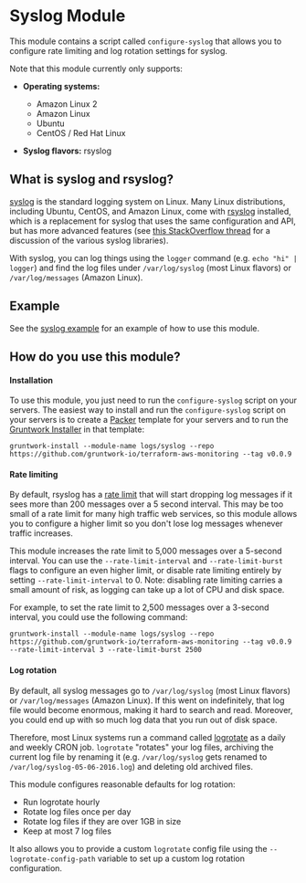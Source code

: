 # Syslog Module

This module contains a script called `configure-syslog` that allows you to configure rate limiting and log rotation
settings for syslog.

Note that this module currently only supports:

* **Operating systems:**
  * Amazon Linux 2
  * Amazon Linux
  * Ubuntu
  * CentOS / Red Hat Linux

* **Syslog flavors:** rsyslog

## What is syslog and rsyslog?

[syslog](https://en.wikipedia.org/wiki/Syslog) is the standard logging system on Linux. Many Linux distributions,
including Ubuntu, CentOS, and Amazon Linux, come with [rsyslog](http://www.rsyslog.com/) installed, which is a 
replacement for syslog that uses the same configuration and API, but has more advanced features (see [this StackOverflow
thread](http://serverfault.com/a/692329/326638) for a discussion of the various syslog libraries).

With syslog, you can log things using the `logger` command (e.g. `echo "hi" | logger`) and find the log files under
`/var/log/syslog` (most Linux flavors) or `/var/log/messages` (Amazon Linux).

## Example

See the [syslog example](/examples/syslog) for an example of how to use this module.

## How do you use this module?

#### Installation

To use this module, you just need to run the `configure-syslog` script on your servers. The easiest way to install and
run the `configure-syslog` script on your servers is to create a [Packer](https://www.packer.io/) template
for your servers and to run the [Gruntwork Installer](https://github.com/gruntwork-io/gruntwork-installer) in that
template:

```
gruntwork-install --module-name logs/syslog --repo https://github.com/gruntwork-io/terraform-aws-monitoring --tag v0.0.9
```

#### Rate limiting

By default, rsyslog has a [rate limit](http://www.rsyslog.com/tag/rate-limiting/) that will start dropping log messages
if it sees more than 200 messages over a 5 second interval. This may be too small of a rate limit for many high traffic
web services, so this module allows you to configure a higher limit so you don't lose log messages whenever traffic
increases.

This module increases the rate limit to 5,000 messages over a 5-second interval. You can use the `--rate-limit-interval`
and `--rate-limit-burst` flags to configure an even higher limit, or disable rate limiting entirely by setting
`--rate-limit-interval` to 0. Note: disabling rate limiting carries a small amount of risk, as logging can take up a
lot of CPU and disk space.

For example, to set the rate limit to 2,500 messages over a 3-second interval, you could use the following command:

```
gruntwork-install --module-name logs/syslog --repo https://github.com/gruntwork-io/terraform-aws-monitoring --tag v0.0.9 --rate-limit-interval 3 --rate-limit-burst 2500
```

#### Log rotation

By default, all syslog messages go to `/var/log/syslog` (most Linux flavors) or `/var/log/messages` (Amazon Linux). If
this went on indefinitely, that log file would become enormous, making it hard to search and read. Moreover, you could
end up with so much log data that you run out of disk space.

Therefore, most Linux systems run a command called [logrotate](http://www.linuxcommand.org/man_pages/logrotate8.html)
as a daily and weekly CRON job. `logrotate` "rotates" your log files, archiving the current log file by renaming it
(e.g. `/var/log/syslog` gets renamed to `/var/log/syslog-05-06-2016.log`) and deleting old archived files.

This module configures reasonable defaults for log rotation:

* Run logrotate hourly
* Rotate log files once per day
* Rotate log files if they are over 1GB in size
* Keep at most 7 log files

It also allows you to provide a custom `logrotate` config file using the `--logrotate-config-path` variable to set up a
custom log rotation configuration.
